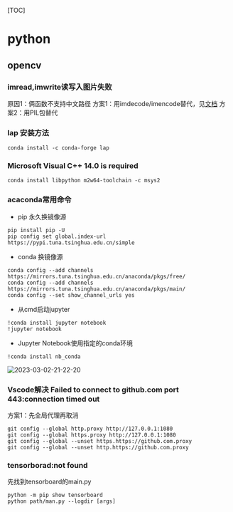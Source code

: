 [TOC]

# python

## opencv

### imread,imwrite读写入图片失败

原因1：俩函数不支持中文路径
方案1：用imdecode/imencode替代，见[文档](/notebook/api/cv2.md)
方案2：用PIL包替代

### lap 安装方法

```shell
conda install -c conda-forge lap
```

### Microsoft Visual C++ 14.0 is required

```shell
conda install libpython m2w64-toolchain -c msys2
```

### acaconda常用命令

- pip 永久换镜像源

```shell
pip install pip -U
pip config set global.index-url https://pypi.tuna.tsinghua.edu.cn/simple
```

- conda 换镜像源

```shell
conda config --add channels https://mirrors.tuna.tsinghua.edu.cn/anaconda/pkgs/free/
conda config --add channels https://mirrors.tuna.tsinghua.edu.cn/anaconda/pkgs/main/
conda config --set show_channel_urls yes

```

- 从cmd启动jupyter

```shell
!conda install jupyter notebook
!jupyter notebook
```

- Jupyter Notebook使用指定的conda环境

 ```Jupyter
 !conda install nb_conda
 ```

![2023-03-02-21-22-20](https://cdn.jsdelivr.net/gh/pleb631/ImgManager@main/img/2023-03-02-21-22-20.png)

### Vscode解决 Failed to connect to github.com port 443:connection timed out

方案1：先全局代理再取消

```
git config --global http.proxy http://127.0.0.1:1080
git config --global https.proxy http://127.0.0.1:1080
git config --global --unset https.https://github.com.proxy
git config --global --unset http.https://github.com.proxy
```

### tensorborad:not found
先找到tensorboard的main.py
```linux
python -m pip show tensorboard
python path/man.py --logdir [args]
```
